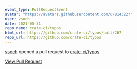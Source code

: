 ```yaml
---
event_type: PullRequestEvent
avatar: "https://avatars.githubusercontent.com/u/814322?"
user: vsoch
date: 2021-05-31
repo_name: crate-ci/typos
html_url: https://github.com/crate-ci/typos/pull/267
repo_url: https://github.com/crate-ci/typos
---
```


<a href='https://github.com/vsoch' target='_blank'>vsoch</a> opened a pull request to <a href='https://github.com/crate-ci/typos' target='_blank'>crate-ci/typos</a>

<a href='https://github.com/crate-ci/typos/pull/267' target='_blank'>View Pull Request</a>